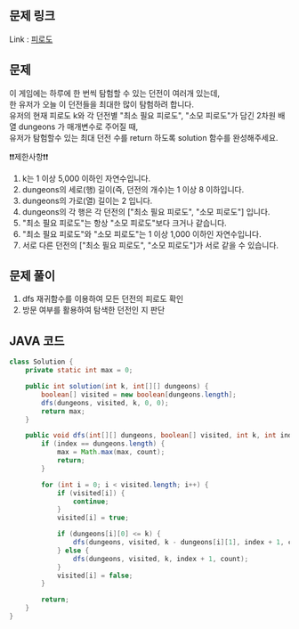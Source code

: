## 문제 링크

Link : [피로도](https://school.programmers.co.kr/learn/courses/30/lessons/87946)

## 문제

이 게임에는 하루에 한 번씩 탐험할 수 있는 던전이 여러개 있는데,</br>
한 유저가 오늘 이 던전들을 최대한 많이 탐험하려 합니다. </br>
유저의 현재 피로도 k와 각 던전별 "최소 필요 피로도", "소모 피로도"가 담긴 2차원 배열 dungeons 가 매개변수로 주어질 때, </br>
유저가 탐험할수 있는 최대 던전 수를 return 하도록 solution 함수를 완성해주세요.</br>

❗❗제한사항❗❗

1. k는 1 이상 5,000 이하인 자연수입니다.
2. dungeons의 세로(행) 길이(즉, 던전의 개수)는 1 이상 8 이하입니다.
3. dungeons의 가로(열) 길이는 2 입니다.
4. dungeons의 각 행은 각 던전의 ["최소 필요 피로도", "소모 피로도"] 입니다.
5. "최소 필요 피로도"는 항상 "소모 피로도"보다 크거나 같습니다.
6. "최소 필요 피로도"와 "소모 피로도"는 1 이상 1,000 이하인 자연수입니다.
7. 서로 다른 던전의 ["최소 필요 피로도", "소모 피로도"]가 서로 같을 수 있습니다.

## 문제 풀이

1. dfs 재귀함수를 이용하여 모든 던전의 피로도 확인
2. 방문 여부를 활용하여 탐색한 던전인 지 판단

## JAVA 코드

```java
class Solution {
    private static int max = 0;

    public int solution(int k, int[][] dungeons) {
        boolean[] visited = new boolean[dungeons.length];
        dfs(dungeons, visited, k, 0, 0);
        return max;
    }

    public void dfs(int[][] dungeons, boolean[] visited, int k, int index, int count) {
        if (index == dungeons.length) {
            max = Math.max(max, count);
            return;
        }

        for (int i = 0; i < visited.length; i++) {
            if (visited[i]) {
                continue;
            }
            visited[i] = true;

            if (dungeons[i][0] <= k) {
                dfs(dungeons, visited, k - dungeons[i][1], index + 1, count + 1);
            } else {
                dfs(dungeons, visited, k, index + 1, count);
            }
            visited[i] = false;
        }

        return;
    }
}
```